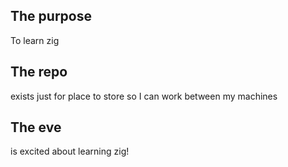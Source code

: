## The purpose
To learn zig

## The repo
exists just for place to store so I can work between my machines

## The eve
is excited about learning zig!